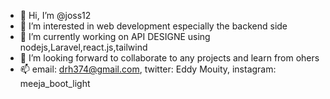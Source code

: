 - 👋 Hi, I’m @joss12
- 👀 I’m interested in web development especially the backend side
- 🌱 I’m currently working on API DESIGNE using nodejs,Laravel,react.js,tailwind
- 💞️ I’m looking forward to collaborate to any projects and learn from ohers
- 📫 email: drh374@gmail.com, twitter: Eddy Mouity, instagram: meeja_boot_light

<!---
joss12/joss12 is a ✨ special ✨ repository because its `README.md` (this file) appears on your GitHub profile.
You can click the Preview link to take a look at your changes.
--->
